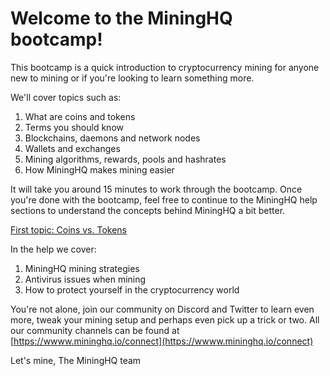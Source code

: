 # Welcome to the MiningHQ bootcamp!

This bootcamp is a quick introduction to cryptocurrency mining for anyone new to mining or if you're looking to learn something more.

We'll cover topics such as:

1. What are coins and tokens
2. Terms you should know
3. Blockchains, daemons and network nodes
4. Wallets and exchanges
5. Mining algorithms, rewards, pools and hashrates
6. How MiningHQ makes mining easier

It will take you around 15 minutes to work through the bootcamp. Once you're done with the bootcamp, feel free to continue to the MiningHQ help sections to understand the concepts behind MiningHQ a bit better.

[First topic: Coins vs. Tokens](/bootcamp/coins-vs-tokens)

In the help we cover:

1. MiningHQ mining strategies
2. Antivirus issues when mining
3. How to protect yourself in the cryptocurrency world

You're not alone, join our community on Discord and Twitter to learn even more, tweak your mining setup and perhaps even pick up a trick or two. All our community channels can be found at [https://wwww.mininghq.io/connect](https://wwww.mininghq.io/connect)

Let's mine,
The MiningHQ team
